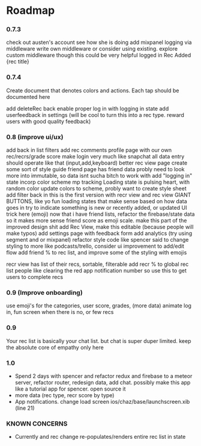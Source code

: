 # Roadmap




### 0.7.3
check out austen's account see how she is doing
add mixpanel logging via middleware
write own middleware or consider  using existing. explore custom middleware though
 this could be very helpful
 logged in
 Rec Added {rec title}


### 0.7.4
Create document that denotes colors and actions. Each tap should be documented here

add deleteRec back
enable proper log in with logging in state
add userfeedback in settings (will be cool to turn this into a rec type. reward users with good quality feedback)


### 0.8 (improve ui/ux)
add back in list filters
add rec comments
profile page with our own rec/recrs/grade score
make login very much like snapchat
all data entry should operate like that (input,add,keyboard)
better rec view page
create some sort of style guide
friend page has friend data
probly need to look more into immutable, so data isnt sucha  bitch to work with
add "logging in" state
incorp color scheme
mp tracking
Loading state is pulsing heart, with random color
 update colors to scheme, probly want to create style sheet
add filter back in
this is the first version with recr view and rec view
GIANT BUTTONS, like yo
fun loading states that make sense based on how data goes in
try to indicate something is new or recently added, or updated UI trick here (emoji)
now that i have friend lists, refactor the firebase/state data so it makes more sense
friend score as emoji scale. make this part of the improved design shit
add Rec View, make this editable (because people will make typos)
add settings page with feedback form
add analytics (try using segment and or mixpanel)
refactor style code like spencer said to
change styling to more like podcasts/trello, consider ui improvement to add/edit flow
  add friend % to rec list,  and improve some of the styling with emojis

recr view has list of their recs, sortable, filterable
add recr % to global rec list
people like clearing the red app notification number so use this to get users to complete recs


### 0.9 (Improve onboarding)
use emoji's for the categories, user score, grades, (more data)
animate log in, fun screen when there is no, or few recs

### 0.9
Your rec list is basically your chat list. but chat is super duper limited.
  keep the absolute core of empathy only here


### 1.0
 - Spend 2 days with spencer and refactor redux and firebase to a meteor server, refactor router, redesign data, add chat. possibly make this app like a tutorial app for spencer. open source it
 - more data (rec type, recr score by type)
 - App notifications.
change load screen
 ios/chaz/base/launchscreen.xib (line 21)


### KNOWN CONCERNS
 - Currently and rec change re-populates/renders entire rec list in state
